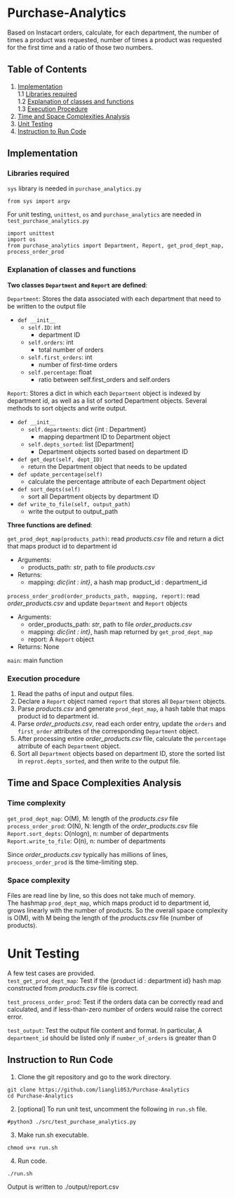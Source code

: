# Purchase-Analytics

Based on Instacart orders, calculate, for each department, the number of times a product was requested, number of times a product was requested for the first time and a ratio of those two numbers.

## Table of Contents
1. [Implementation](README.md#Implementation)  
1.1 [Libraries required](README.md#Libraries-required)  
1.2	 [Explanation of classes and functions](README.md#Explanation-of-classes-and-functions)  
1.3 [Execution Procedure](README.md#Execution-Procedure)
2. [Time and Space Complexities Analysis](README.md#Time-and-Space-Complexities-Analysis)
3. [Unit Testing](README.md#Unit-Testing)
4. [Instruction to Run Code](README.md#Instruction-to-Run-Code)

## Implementation

### Libraries required

`sys` library is needed in `purchase_analytics.py`
```
from sys import argv
```
For unit testing, `unittest`, `os` and `purchase_analytics` are needed in `test_purchase_analytics.py`
```
import unittest
import os
from purchase_analytics import Department, Report, get_prod_dept_map, process_order_prod
```


### Explanation of classes and functions

**Two classes `Department` and `Report` are defined**:

`Department`: Stores the data associated with each department that need to be written to the output file

- `def __init__`
  - `self.ID`: int
    - department ID
  - `self.orders`: int
    - total number of orders
  - `self.first_orders`: int
    - number of first-time orders
  - `self.percentage`: float
    - ratio between self.first_orders and self.orders

`Report`: Stores a dict in which each `Department` object is indexed by department id, as well as a list of sorted Department objects. Several methods to sort objects and write output.

- `def __init__`
  - `self.departments`: dict {int : Department}
     - mapping department ID to Department object
  - `self.depts_sorted`: list [Department]
     - Department objects sorted based on department ID             
- `def get_dept(self, dept_ID)`
  - return the Department object that needs to be updated
- `def update_percentage(self)`
  - calculate the percentage attribute of each Department object
- `def sort_depts(self)`
  - sort all Department objects by department ID
- `def write_to_file(self, output_path)`
  - write the output to output_path

**Three functions are defined**:

`get_prod_dept_map(products_path)`: read *products.csv* file and return a dict that maps product id to department id

- Arguments:  
  - products_path: *str*, path to file *products.csv*  
- Returns:  
  - mapping: *dic{int : int}*, a hash map product_id : department_id
	
`process_order_prod(order_products_path, mapping, report)`: read *order_products.csv* and update `Department` and `Report` objects

- Arguments:  
  - order_products_path: *str*, path to file *order_products.csv*  
  - mapping: *dic{int : int}*, hash map returned by `get_prod_dept_map`  
  - report: A `Report` object  
- Returns: None

`main`: main function

### Execution procedure
1. Read the paths of input and output files.
2. Declare a `Report` object named `report` that stores all `Department` objects.
3. Parse *products.csv* and generate `prod_dept_map`, a hash table that maps product id to department id.
3. Parse *order_products.csv*, read each order entry, update the `orders` and `first_order` attributes of the corresponding `Department` object.
4. After processing entire *order_products.csv* file, calculate the `percentage` atrribute of each `Department` object.
5. Sort all `Department` objects based on department ID, store the sorted list in `reprot.depts_sorted`, and then write to the output file.

## Time and Space Complexities Analysis

### Time complexity
`get_prod_dept_map`: O(M), M: length of the *products.csv* file  
`process_order_prod`: O(N), N: length of the *order_products.csv* file  
`Report.sort_depts`: O(nlogn), n: number of departments  
`Report.write_to_file`: O(n), n: number of departments

Since *order_products.csv* typically has millions of lines, `procoess_order_prod` is the time-limiting step. 

### Space complexity
Files are read line by line, so this does not take much of memory.  
The hashmap `prod_dept_map`, which maps product id to department id, grows linearly with the number of products. So the overall space complexity is O(M), with M being the length of the *products.csv* file (number of products).

# Unit Testing
A few test cases are provided.  
`test_get_prod_dept_map`: Test if the {product id : department id} hash map constructed from *products.csv* file is correct.

`test_process_order_prod`: Test if the orders data can be correctly read and calculated, and if less-than-zero number of orders would raise the correct error.

`test_output`: Test the output file content and format. In particular, A `department_id` should be listed only if `number_of_orders` is greater than 0

    
## Instruction to Run Code

1. Clone the git repository and go to the work directory.

```
git clone https://github.com/liangli053/Purchase-Analytics
cd Purchase-Analytics
```

2. [optional] To run unit test, uncomment the following in `run.sh` file.

```
#python3 ./src/test_purchase_analytics.py
```

3. Make run.sh executable.

```
chmod u+x run.sh
```

4. Run code.

```
./run.sh
```
Output is written to ./output/report.csv
